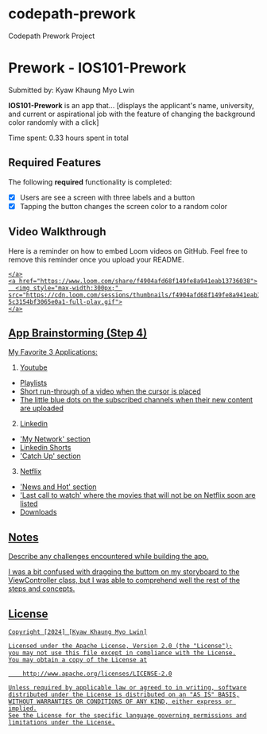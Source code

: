 # codepath-prework
Codepath Prework Project

# Prework - IOS101-Prework

Submitted by: Kyaw Khaung Myo Lwin

**IOS101-Prework** is an app that... [displays the applicant's name, university, and current or aspirational job with the feature of changing the background color randomly with a click] 

Time spent: 0.33 hours spent in total

## Required Features

The following **required** functionality is completed:

- [x] Users are see a screen with three labels and a button
- [x] Tapping the button changes the screen color to a random color
 
## Video Walkthrough

Here is a reminder on how to embed Loom videos on GitHub. Feel free to remove this reminder once you upload your README. 

<div>
    <a href="https://www.loom.com/share/f4904afd68f149fe8a941eab13736038">
      
    </a>
    <a href="https://www.loom.com/share/f4904afd68f149fe8a941eab13736038">
      <img style="max-width:300px;" src="https://cdn.loom.com/sessions/thumbnails/f4904afd68f149fe8a941eab13736038-5c3154bf3065e0a1-full-play.gif">
    </a>
  </div>




## App Brainstorming (Step 4)

My Favorite 3 Applications:

1. Youtube
- Playlists
- Short run-through of a video when the cursor is placed
- The little blue dots on the subscribed channels when their new content are uploaded
2. Linkedin
- 'My Network' section
- Linkedin Shorts
- 'Catch Up' section
3. Netflix
- 'News and Hot' section
- 'Last call to watch' where the movies that will not be on Netflix soon are listed
- Downloads

## Notes

Describe any challenges encountered while building the app.

I was a bit confused with dragging the buttom on my storyboard to the ViewController class, but I was able to comprehend well the rest of the steps and concepts. 

## License

    Copyright [2024] [Kyaw Khaung Myo Lwin]

    Licensed under the Apache License, Version 2.0 (the "License");
    you may not use this file except in compliance with the License.
    You may obtain a copy of the License at

        http://www.apache.org/licenses/LICENSE-2.0

    Unless required by applicable law or agreed to in writing, software
    distributed under the License is distributed on an "AS IS" BASIS,
    WITHOUT WARRANTIES OR CONDITIONS OF ANY KIND, either express or implied.
    See the License for the specific language governing permissions and
    limitations under the License.
